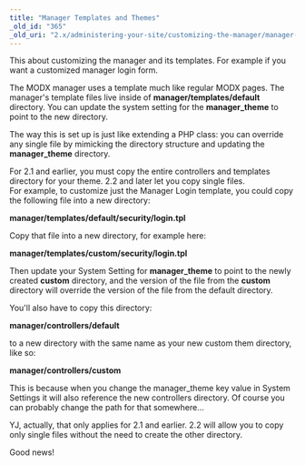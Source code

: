 ```yaml
---
title: "Manager Templates and Themes"
_old_id: "365"
_old_uri: "2.x/administering-your-site/customizing-the-manager/manager-templates-and-themes"
---
```


This about customizing the manager and its templates. For example if you want a customized manager login form.

The MODX manager uses a template much like regular MODX pages. The manager's template files live inside of **manager/templates/default** directory. You can update the system setting for the **manager\_theme** to point to the new directory.

The way this is set up is just like extending a PHP class: you can override any single file by mimicking the directory structure and updating the **manager\_theme** directory.

<div class="note">For 2.1 and earlier, you must copy the entire controllers and templates directory for your theme. 2.2 and later let you copy single files.</div>For example, to customize just the Manager Login template, you could copy the following file into a new directory:

**manager/templates/default/security/login.tpl**

Copy that file into a new directory, for example here:

**manager/templates/custom/security/login.tpl**

Then update your System Setting for **manager\_theme** to point to the newly created **custom** directory, and the version of the file from the **custom** directory will override the version of the file from the default directory.

You'll also have to copy this directory:

**manager/controllers/default**

to a new directory with the same name as your new custom them directory, like so:

**manager/controllers/custom**

This is because when you change the manager\_theme key value in System Settings it will also reference the new controllers directory. Of course you can probably change the path for that somewhere...

YJ, actually, that only applies for 2.1 and earlier. 2.2 will allow you to copy only single files without the need to create the other directory.

Good news!